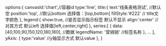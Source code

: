 options:{
    canvasId:'chart',//容器id
    type:'line',
    title:{
        text:'线条表格测试', //默认空
        position:'top', //默认bottom  选择值：[top,bottom]
        fillStyle:'#222' // title文字颜色
    },
    legend:{ 
        show:true, //是否显示指示标签 默认不显示
        align:'center' // 对其方式 默认left  选择值[left,center,right]
    },
    series:[
        {
            data:[40,100,90,150,120,180,180], //数据
            legendName: '营销销' //标签名称
        },
        ...
    ],
    yAxis: {
        type:'value' //y轴显示方式  默认value
    },
}